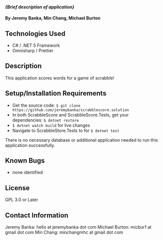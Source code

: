 #### _{Brief description of application}_

#### By Jeremy Banka, Min Chang, Michael Burton

## Technologies Used

- C# / .NET 5 Framework
- Omnisharp / Prettier

## Description

This application scores words for a game of scrabble!

## Setup/Installation Requirements

- Get the source code: `$ git clone https://github.com/jeremybanka/scrabblescore.solution`
- In both ScrabbleScore and ScrabbleScore.Tests, get your dependencies: `$ dotnet restore`
- `$ dotnet watch build` for live changes
- Navigate to ScrabbleStore.Tests to for `$ dotnet test`

There is no necessary database or additional application needed to run this application successfully.

## Known Bugs

- none identified

## License

GPL 3.0 or Later

## Contact Information

Jeremy Banka: hello at jeremybanka dot com
Michael Burton: micbur1 at gmail dot com
Min Chang: minchangmhc at gmail dot com
